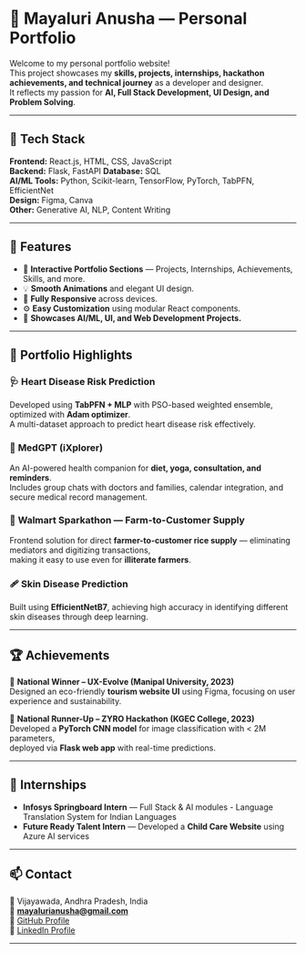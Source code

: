 # 🌟 Mayaluri Anusha — Personal Portfolio

Welcome to my personal portfolio website!  
This project showcases my **skills, projects, internships, hackathon achievements, and technical journey** as a developer and designer.  
It reflects my passion for **AI, Full Stack Development, UI Design, and Problem Solving**.

---

## 🚀 Tech Stack

**Frontend:** React.js, HTML, CSS, JavaScript  
**Backend:** Flask, FastAPI
**Database:** SQL  
**AI/ML Tools:** Python, Scikit-learn, TensorFlow, PyTorch, TabPFN, EfficientNet  
**Design:** Figma, Canva  
**Other:** Generative AI, NLP, Content Writing  

---

## 🎯 Features

- 🎨 **Interactive Portfolio Sections** — Projects, Internships, Achievements, Skills, and more.  
- 💡 **Smooth Animations** and elegant UI design.  
- 📱 **Fully Responsive** across devices.  
- ⚙️ **Easy Customization** using modular React components.  
- 🧠 **Showcases AI/ML, UI, and Web Development Projects.**

---

## 💼 Portfolio Highlights

### 🩺 **Heart Disease Risk Prediction**
Developed using **TabPFN + MLP** with PSO-based weighted ensemble, optimized with **Adam optimizer**.  
A multi-dataset approach to predict heart disease risk effectively.

### 🤖 **MedGPT (iXplorer)**
An AI-powered health companion for **diet, yoga, consultation, and reminders**.  
Includes group chats with doctors and families, calendar integration, and secure medical record management.

### 🌾 **Walmart Sparkathon — Farm-to-Customer Supply**
Frontend solution for direct **farmer-to-customer rice supply** — eliminating mediators and digitizing transactions,  
making it easy to use even for **illiterate farmers**.

### 🩹 **Skin Disease Prediction**
Built using **EfficientNetB7**, achieving high accuracy in identifying different skin diseases through deep learning.

---

## 🏆 Achievements

🏅 **National Winner – UX-Evolve (Manipal University, 2023)**  
Designed an eco-friendly **tourism website UI** using Figma, focusing on user experience and sustainability.

🥈 **National Runner-Up – ZYRO Hackathon (KGEC College, 2023)**  
Developed a **PyTorch CNN model** for image classification with < 2M parameters,  
deployed via **Flask web app** with real-time predictions.

---

## 🧩 Internships

- **Infosys Springboard Intern** — Full Stack & AI modules - Language Translation System for Indian Languages
- **Future Ready Talent Intern** — Developed a **Child Care Website** using Azure AI services  

---

## 📫 Contact

📍 Vijayawada, Andhra Pradesh, India  
📧 **[mayalurianusha@gmail.com](mailto:mayalurianusha@gmail.com)**  
🐙 [GitHub Profile](https://github.com/MayaluriAnusha)  
💼 [LinkedIn Profile](https://www.linkedin.com/in/MayaluriAnusha)

---


